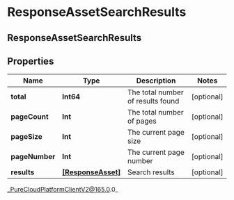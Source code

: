# ResponseAssetSearchResults

## ResponseAssetSearchResults

## Properties

|Name | Type | Description | Notes|
|------------ | ------------- | ------------- | -------------|
| **total** | **Int64** | The total number of results found | [optional] |
| **pageCount** | **Int** | The total number of pages | [optional] |
| **pageSize** | **Int** | The current page size | [optional] |
| **pageNumber** | **Int** | The current page number | [optional] |
| **results** | [**[ResponseAsset]**]([ResponseAsset]) | Search results | [optional] |



_PureCloudPlatformClientV2@165.0.0_
